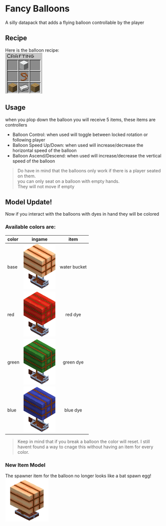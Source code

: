 # Fancy Balloons

A silly datapack that adds a flying balloon controllable by the player

## Recipe

Here is the balloon recipe:<br/>
![recipe](/readme-assets/recipe.png)

## Usage

when you plop down the balloon you will receive 5 items, these items are controllers

-   Balloon Control: when used will toggle between locked rotation or following player
-   Balloon Speed Up/Down: when used will increase/decrease the horizontal speed of the balloon
-   Balloon Ascend/Descend: when used will increase/decrease the vertical speed of the balloon

> Do have in mind that the balloons only work if there is a player seated on them. <br />
> you can only seat on a balloon with empty hands. <br />
> They will not move if empty

## Model Update!

Now if you interact with the balloons with dyes in hand they will be colored

### Available colors are:

| color |               ingame               |     item     |
| :---- | :--------------------------------: | :----------: |
| base  |  ![base](/readme-assets/base.png)  | water bucket |
| red   |   ![red](/readme-assets/red.png)   |   red dye    |
| green | ![green](/readme-assets/green.png) |  green dye   |
| blue  |  ![blue](/readme-assets/blue.png)  |   blue dye   |

> Keep in mind that if you break a balloon the color will reset. I still havent found a way to cnage this without having an item for every color.

### New Item Model

The spawner item for the balloon no longer looks like a bat spawn egg!<br/>
![item](/readme-assets/icon.png)
